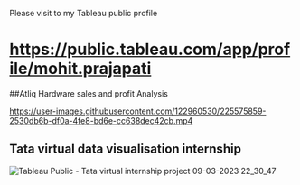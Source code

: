 Please visit to my Tableau public profile 
# https://public.tableau.com/app/profile/mohit.prajapati

##Atliq Hardware sales and profit Analysis

https://user-images.githubusercontent.com/122960530/225575859-2530db6b-df0a-4fe8-bd6e-cc638dec42cb.mp4


## Tata virtual data visualisation internship
![Tableau Public - Tata virtual internship project 09-03-2023 22_30_47](https://user-images.githubusercontent.com/122960530/224106456-a49b16cd-8ad3-4c45-a333-eac755561841.png)
